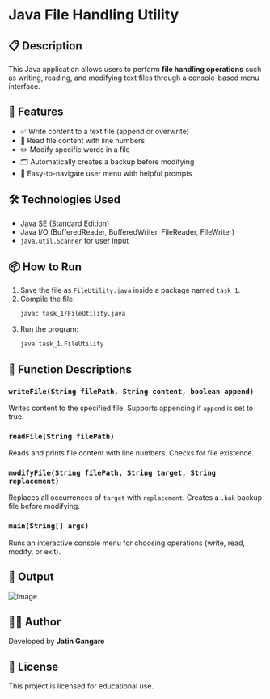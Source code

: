 # Java File Handling Utility

## 📋 Description
This Java application allows users to perform **file handling operations** such as writing, reading, and modifying text files through a console-based menu interface.

## 🚀 Features
- ✅ Write content to a text file (append or overwrite)
- 📄 Read file content with line numbers
- ✏️ Modify specific words in a file
- 🗂️ Automatically creates a backup before modifying
- 🧾 Easy-to-navigate user menu with helpful prompts

## 🛠️ Technologies Used
- Java SE (Standard Edition)
- Java I/O (BufferedReader, BufferedWriter, FileReader, FileWriter)
- `java.util.Scanner` for user input

## 📦 How to Run
1. Save the file as `FileUtility.java` inside a package named `task_1`.
2. Compile the file:
    ```bash
    javac task_1/FileUtility.java
    ```
3. Run the program:
    ```bash
    java task_1.FileUtility
    ```

## 📄 Function Descriptions

### `writeFile(String filePath, String content, boolean append)`
Writes content to the specified file. Supports appending if `append` is set to true.

### `readFile(String filePath)`
Reads and prints file content with line numbers. Checks for file existence.

### `modifyFile(String filePath, String target, String replacement)`
Replaces all occurrences of `target` with `replacement`. Creates a `.bak` backup file before modifying.

### `main(String[] args)`
Runs an interactive console menu for choosing operations (write, read, modify, or exit).

## 🥇 Output
![Image](https://github.com/user-attachments/assets/cc576252-bc37-49d2-98d3-64dc9921f7a9)

## 🧑‍💻 Author
Developed by **Jatin Gangare**

## 📜 License
This project is licensed for educational use.
